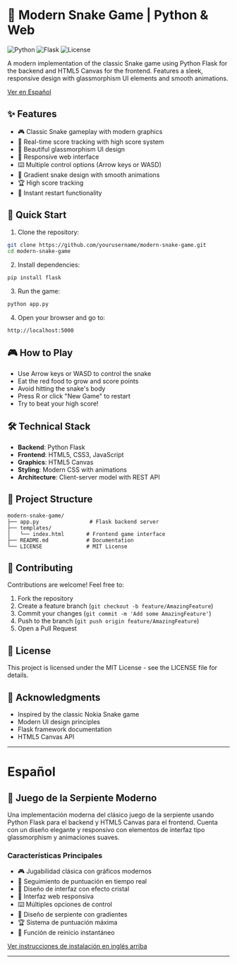 # 🐍 Modern Snake Game | Python & Web

![Python](https://img.shields.io/badge/Python-3.7+-blue.svg)
![Flask](https://img.shields.io/badge/Flask-2.0+-green.svg)
![License](https://img.shields.io/badge/License-MIT-yellow.svg)

A modern implementation of the classic Snake game using Python Flask for the backend and HTML5 Canvas for the frontend. Features a sleek, responsive design with glassmorphism UI elements and smooth animations.

[Ver en Español](#español) 

## ✨ Features

- 🎮 Classic Snake gameplay with modern graphics
- 🎯 Real-time score tracking with high score system
- 🎨 Beautiful glassmorphism UI design
- 📱 Responsive web interface
- ⌨️ Multiple control options (Arrow keys or WASD)
- 🌈 Gradient snake design with smooth animations
- 🏆 High score tracking
- 🔄 Instant restart functionality

## 🚀 Quick Start

1. Clone the repository:
```bash
git clone https://github.com/yourusername/modern-snake-game.git
cd modern-snake-game
```

2. Install dependencies:
```bash
pip install flask
```

3. Run the game:
```bash
python app.py
```

4. Open your browser and go to:
```
http://localhost:5000
```

## 🎮 How to Play

- Use Arrow keys or WASD to control the snake
- Eat the red food to grow and score points
- Avoid hitting the snake's body
- Press R or click "New Game" to restart
- Try to beat your high score!

## 🛠️ Technical Stack

- **Backend**: Python Flask
- **Frontend**: HTML5, CSS3, JavaScript
- **Graphics**: HTML5 Canvas
- **Styling**: Modern CSS with animations
- **Architecture**: Client-server model with REST API

## 📁 Project Structure

```
modern-snake-game/
├── app.py                # Flask backend server
├── templates/           
│   └── index.html       # Frontend game interface
├── README.md            # Documentation
└── LICENSE              # MIT License
```

## 🤝 Contributing

Contributions are welcome! Feel free to:

1. Fork the repository
2. Create a feature branch (`git checkout -b feature/AmazingFeature`)
3. Commit your changes (`git commit -m 'Add some AmazingFeature'`)
4. Push to the branch (`git push origin feature/AmazingFeature`)
5. Open a Pull Request

## 📜 License

This project is licensed under the MIT License - see the LICENSE file for details.

## 🌟 Acknowledgments

- Inspired by the classic Nokia Snake game
- Modern UI design principles
- Flask framework documentation
- HTML5 Canvas API

---

# Español

## 🐍 Juego de la Serpiente Moderno

Una implementación moderna del clásico juego de la serpiente usando Python Flask para el backend y HTML5 Canvas para el frontend. Cuenta con un diseño elegante y responsivo con elementos de interfaz tipo glassmorphism y animaciones suaves.

### Características Principales

- 🎮 Jugabilidad clásica con gráficos modernos
- 🎯 Seguimiento de puntuación en tiempo real
- 🎨 Diseño de interfaz con efecto cristal
- 📱 Interfaz web responsiva
- ⌨️ Múltiples opciones de control
- 🌈 Diseño de serpiente con gradientes
- 🏆 Sistema de puntuación máxima
- 🔄 Función de reinicio instantáneo

[Ver instrucciones de instalación en inglés arriba](#-quick-start)

---
